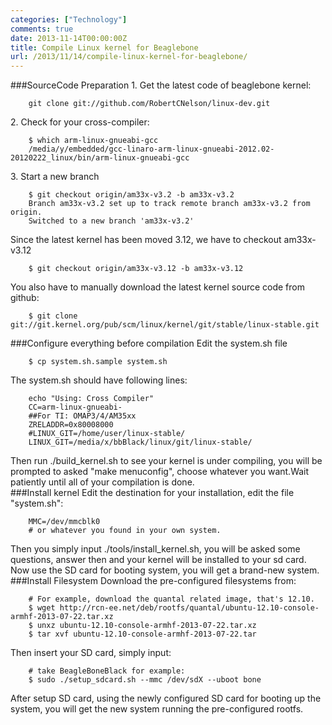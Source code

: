 ```yaml
---
categories: ["Technology"]
comments: true
date: 2013-11-14T00:00:00Z
title: Compile Linux kernel for Beaglebone
url: /2013/11/14/compile-linux-kernel-for-beaglebone/
---
```


###SourceCode Preparation
1\. Get the latest code of beaglebone kernel:

```
	git clone git://github.com/RobertCNelson/linux-dev.git
```

2\. Check for your cross-compiler:

```
	$ which arm-linux-gnueabi-gcc
	/media/y/embedded/gcc-linaro-arm-linux-gnueabi-2012.02-20120222_linux/bin/arm-linux-gnueabi-gcc
```

3\. Start a new branch

```
	$ git checkout origin/am33x-v3.2 -b am33x-v3.2
	Branch am33x-v3.2 set up to track remote branch am33x-v3.2 from origin.
	Switched to a new branch 'am33x-v3.2'
```

Since the latest kernel has been moved 3.12, we have to checkout am33x-v3.12

```
	$ git checkout origin/am33x-v3.12 -b am33x-v3.12
```

You also have to manually download the latest kernel source code from github:

```
	$ git clone git://git.kernel.org/pub/scm/linux/kernel/git/stable/linux-stable.git
```

###Configure everything before compilation
Edit the system.sh file

```
	$ cp system.sh.sample system.sh
```

The system.sh should have following lines:

```
	echo "Using: Cross Compiler"
	CC=arm-linux-gnueabi-
	##For TI: OMAP3/4/AM35xx
	ZRELADDR=0x80008000
	#LINUX_GIT=/home/user/linux-stable/
	LINUX_GIT=/media/x/bbBlack/linux/git/linux-stable/
```

Then run ./build_kernel.sh to see your kernel is under compiling, you will be prompted to asked "make menuconfig", choose whatever you want.Wait patiently until all of your compilation is done.    
###Install kernel
Edit the destination for your installation, edit the file "system.sh":

```
	MMC=/dev/mmcblk0 
	# or whatever you found in your own system.
```

Then you simply input ./tools/install_kernel.sh, you will be asked some questions, answer then and your kernel will be installed to your sd card. Now use the SD card for booting system, you will get a brand-new system. 
###Install Filesystem
Download the pre-configured filesystems from:

```
	# For example, download the quantal related image, that's 12.10.
	$ wget http://rcn-ee.net/deb/rootfs/quantal/ubuntu-12.10-console-armhf-2013-07-22.tar.xz
	$ unxz ubuntu-12.10-console-armhf-2013-07-22.tar.xz
	$ tar xvf ubuntu-12.10-console-armhf-2013-07-22.tar
```

Then insert your SD card, simply input:

```
	# take BeagleBoneBlack for example:
	$ sudo ./setup_sdcard.sh --mmc /dev/sdX --uboot bone
```

After setup SD card, using the newly configured SD card for booting up the system, you will get the new system running the pre-configured rootfs. 

